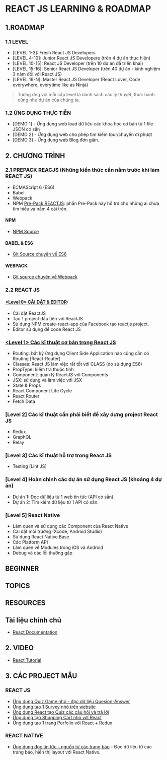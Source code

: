 # REACT JS LEARNING & ROADMAP

## 1.ROADMAP

### 1.1 LEVEL

* [LEVEL 1-3]: Fresh React JS Developers
* [LEVEL 4-10]: Junior React JS Developere (trên 4 dự án thực hiện)
* [LEVEL 10-15]: React JS Developer (trên 10 dự án đã triển khai)
* [LEVEL 15-16]: Senior React JS Developer (trên 40 dự án - kinh nghiệm 3 năm đối với React JS)
* [LEVEL 16-N]: Master React JS Developer (React Lover, Code everywhere, everytime like as Ninja)
> Tương ứng với mỗi cấp level là danh sách các lý thuyết, thực hành cũng như dự án của chúng ta.

### 1.2 ỨNG DỤNG THỰC TIỄN
* [DEMO 1] - Ứng dụng web load dữ liệu các khóa học cơ bản từ 1 file JSON có sẵn
* [DEMO 2] - Ứng dụng web cho phép tìm kiếm tour/chuyến đi phượt
* [DEMO 3] - Ứng dụng web Blog đơn giản.

## 2. CHƯƠNG TRÌNH

### 2.1 PREPACK REACJS (Những kiến thức cần nắm trước khi làm REACT JS)

* ECMAScript 6 (ES6)
* Babel
* Webpack
* NPM
[Pre-Pack REACTJS](https://github.com/nvminhtu/React/tree/master/prepack-reactjs): phần Pre-Pack này hỗ trợ cho những ai chưa tìm hiểu và nắm 4 cái trên.

#### NPM
* [NPM Source](https://github.com/nvminhtu/React/tree/master/prepack-reactjs/npm)

#### BABEL & ES6
* [Git Source chuyên về ES6](https://github.com/nvminhtu/LearnES6)

#### WEBPACK
* [Git source chuyên về Webpack](https://github.com/nvminhtu/webpack-run)

### 2.2 REACT JS

#### [<Level 0> CÀI ĐẶT & EDITOR](https://github.com/nvminhtu/React/tree/master/reactjs/level0/):
* Cài đặt ReactJS 
* Tạo 1 project đầu tiên với ReactJS
* Sử dụng NPM create-react-app của Facebook tạo reactjs project.
* Editor sử dụng để code React JS

### [<Level 1> Các kĩ thuật cơ bản trong React JS](https://github.com/nvminhtu/React/tree/master/reactjs/level1)
* Routing: bất kỳ ứng dụng Client Side Application nào cũng cần có Routing [React-Router]
* Classes: React JS làm việc rất tốt với CLASS (do sử dụng ES6)
* PropType: kiểm tra thuộc tính
* Component: quản lý ReactJS với Components
* JSX: sử dụng và làm việc với JSX
* State & Props
* React Component Life Cycle
* React Router
* Fetch Data

### [Level 2] Các kĩ thuật cần phải biết để xây dựng project React JS
* Redux
* GraphQL
* Relay

### [Level 3] Các kĩ thuật hỗ trợ trong React JS
* Testing [Lint JS]

### [Level 4] Hoàn chỉnh các dự án sử dụng React JS (khoảng 4 dự án)
* Dự án 1: Đọc dữ liệu từ 1 web tin tức (API có sẵn)
* Dự án 2: Tìm kiếm dữ liệu từ 1 API có sẵn.


### [Level 5] React Native 
* Làm quen và sử dụng các Component của React Native
* Cài đặt môi trường (Xcode, Android Studio)
* Sử dụng React Native Base
* Các Platform API
* Làm quen về Modules trong iOS và Android
* Debug và các lỗi thường gặp

## BEGINNER
## TOPICS
## RESOURCES
## Tài liệu chính chủ
* [React Documentation](https://facebook.github.io/react/docs/hello-world.html)


## 2. VIDEO
* [React Tutorial](https://www.youtube.com/watch?v=MhkGQAoc7bc&list=PLoYCgNOIyGABj2GQSlDRjgvXtqfDxKm5b)


## 3. CÁC PROJECT MẪU

### REACT JS

* [Ứng dụng Quiz Game nhỏ - đọc dữ liệu Quesion-Answer](https://github.com/davidrayoussef/react-quiz)
* [Ứng dụng tạo 1 Survey nhỏ trên website](https://github.com/mitchgavan/react-multi-choice-quiz)
* [Ứng dụng React tạo Quiz các câu hỏi và trả lời](https://github.com/gchandrasa/quiz-react)
* [Ứng dụng tạo Shopping Cart nhỏ với React](https://github.com/krzysu/reactjs-shopping-cart)
* [Ứng dụng tạo 1 trang Porfolio với React + Redux](https://github.com/caljrimmer/portfolio-redux-app)

### REACT NATIVE
* [Ứng dụng đọc tin tức - nguồn từ các trang báo](https://github.com/luulam/news) - Đọc dữ liệu từ các trang báo, hiển thị layout với React Native.

